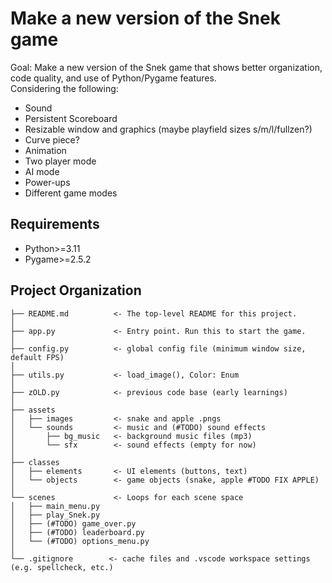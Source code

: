 # Make a new version of the Snek game
Goal: Make a new version of the Snek game that shows better organization, code quality, and use of Python/Pygame features.  
Considering the following:
 - Sound
 - Persistent Scoreboard
 - Resizable window and graphics (maybe playfield sizes s/m/l/fullzen?)
 - Curve piece?
 - Animation
 - Two player mode
 - AI mode
 - Power-ups
 - Different game modes

## Requirements
- Python>=3.11
- Pygame>=2.5.2


Project Organization
------------

    ├── README.md          <- The top-level README for this project.
    │
    ├── app.py             <- Entry point. Run this to start the game.
    │
    ├── config.py          <- global config file (minimum window size, default FPS)
    │
    ├── utils.py           <- load_image(), Color: Enum
    │
    ├── zOLD.py            <- previous code base (early learnings)
    │
    ├── assets
    │   ├── images         <- snake and apple .pngs
    │   └── sounds         <- music and (#TODO) sound effects
    │       ├── bg_music   <- background music files (mp3)
    │       └── sfx        <- sound effects (empty for now)
    │
    ├── classes
    │   ├── elements       <- UI elements (buttons, text)
    │   └── objects        <- game objects (snake, apple #TODO FIX APPLE)
    │
    └── scenes             <- Loops for each scene space
    │   ├── main_menu.py
    │   ├── play_Snek.py
    │   ├── (#TODO) game_over.py
    │   ├── (#TODO) leaderboard.py
    │   └── (#TODO) options_menu.py
    │
    └── .gitignore        <- cache files and .vscode workspace settings (e.g. spellcheck, etc.)